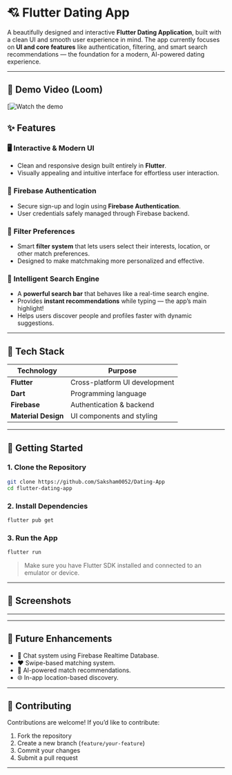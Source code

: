 # 💘 Flutter Dating App

A beautifully designed and interactive **Flutter Dating Application**, built with a clean UI and smooth user experience in mind.
The app currently focuses on **UI and core features** like authentication, filtering, and smart search recommendations — the foundation for a modern, AI-powered dating experience.

---

## 🎥 Demo Video (Loom)

[![Watch the demo](https://www.loom.com/share/8037d806ca73484f887637fd13d1f4f7?sid=f9e6f955-feb7-4ba5-817e-d8604fb53334)


## ✨ Features

### 🖥️ **Interactive & Modern UI**

* Clean and responsive design built entirely in **Flutter**.
* Visually appealing and intuitive interface for effortless user interaction.

### 🔐 **Firebase Authentication**

* Secure sign-up and login using **Firebase Authentication**.
* User credentials safely managed through Firebase backend.

### 🎯 **Filter Preferences**

* Smart **filter system** that lets users select their interests, location, or other match preferences.
* Designed to make matchmaking more personalized and effective.

### 🔎 **Intelligent Search Engine**

* A **powerful search bar** that behaves like a real-time search engine.
* Provides **instant recommendations** while typing — the app’s main highlight!
* Helps users discover people and profiles faster with dynamic suggestions.

---

## 🧱 Tech Stack

| Technology          | Purpose                       |
| ------------------- | ----------------------------- |
| **Flutter**         | Cross-platform UI development |
| **Dart**            | Programming language          |
| **Firebase**        | Authentication & backend      |
| **Material Design** | UI components and styling     |

---

## 🚀 Getting Started

### 1. Clone the Repository

```bash
git clone https://github.com/Saksham0052/Dating-App
cd flutter-dating-app
```

### 2. Install Dependencies

```bash
flutter pub get
```

### 3. Run the App

```bash
flutter run
```

> Make sure you have Flutter SDK installed and connected to an emulator or device.

---

## 📸 Screenshots




---


---

## 🔮 Future Enhancements

* 💬 Chat system using Firebase Realtime Database.
* ❤️ Swipe-based matching system.
* 🤖 AI-powered match recommendations.
* 🌐 In-app location-based discovery.

---

## 🤝 Contributing

Contributions are welcome!
If you’d like to contribute:

1. Fork the repository
2. Create a new branch (`feature/your-feature`)
3. Commit your changes
4. Submit a pull request

---


